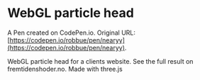 # WebGL particle head

A Pen created on CodePen.io. Original URL: [https://codepen.io/robbue/pen/nearyy](https://codepen.io/robbue/pen/nearyy).

WebGL particle head for a clients website. 
See the full result on fremtidenshoder.no. 
Made with three.js